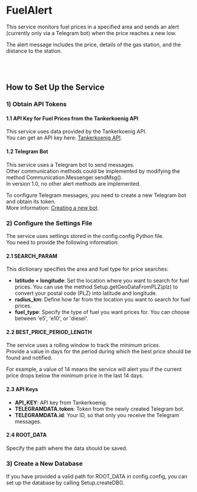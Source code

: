 # FuelAlert

This service monitors fuel prices in a specified area and sends an alert (currently only via a Telegram bot) when the price reaches a new low.

The alert message includes the price, details of the gas station, and the distance to the station.

<br>
<br>

## How to Set Up the Service
### 1) Obtain API Tokens
#### 1.1 API Key for Fuel Prices from the Tankerkoenig API

This service uses data provided by the Tankerkoenig API. <br>
You can get an API key here: [Tankerkoenig API](https://creativecommons.tankerkoenig.de).

#### 1.2 Telegram Bot

This service uses a Telegram bot to send messages.<br>
Other communication methods could be implemented by modifying the method Communication.Messenger.sendMsg().<br>
In version 1.0, no other alert methods are implemented.<br>

To configure Telegram messages, you need to create a new Telegram bot and obtain its token.<br>
More information: [Creating a new bot](https://core.telegram.org/bots/features#creating-a-new-bot).

### 2) Configure the Settings File
The service uses settings stored in the config.config Python file. <br>
You need to provide the following information:

#### 2.1 SEARCH_PARAM

This dictionary specifies the area and fuel type for price searches: <br>

* __latitude + longitude__: Set the location where you want to search for fuel prices.
    You can use the method Setup.getGeoDataFromPLZ(plz) to convert your postal code (PLZ) into latitude and longitude.
* __radius_km__: Define how far from the location you want to search for fuel prices.
* __fuel_type__: Specify the type of fuel you want prices for. You can choose between 'e5', 'e10', or 'diesel'.

#### 2.2 BEST_PRICE_PERIOD_LENGTH

The service uses a rolling window to track the minimum prices. <br>
Provide a value in days for the period during which the best price should be found and notified.

For example, a value of 14 means the service will alert you if the current price drops below the minimum price in the last 14 days.
#### 2.3 API Keys

* __API_KEY__: API key from Tankerkoenig.
* __TELEGRAMDATA.token__: Token from the newly created Telegram bot.
* __TELEGRAMDATA.id__: Your ID, so that only you receive the Telegram messages.

#### 2.4 ROOT_DATA

Specify the path where the data should be saved.
### 3) Create a New Database

If you have provided a valid path for ROOT_DATA in config.config, you can set up the database by calling Setup.createDB().
